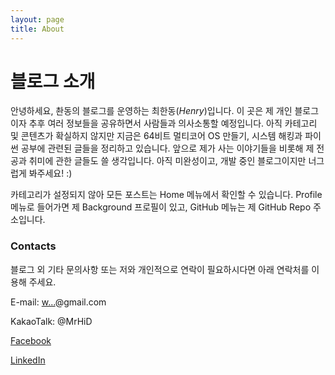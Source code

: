 ```yaml
---
layout: page
title: About
---
```


# 블로그 소개

안녕하세요, 촨동의 블로그를 운영하는 최한동(*Henry*)입니다. 이 곳은 제 개인 블로그이자 추후 여러 정보들을 공유하면서 사람들과 의사소통할 예정입니다. 아직 카테고리 및 콘텐츠가 확실하지 않지만 지금은 64비트 멀티코어 OS 만들기, 시스템 해킹과 파이썬 공부에 관련된 글들을 정리하고 있습니다. 앞으로 제가 사는 이야기들을 비롯해 제 전공과 취미에 관한 글들도 쓸 생각입니다. 아직 미완성이고, 개발 중인 블로그이지만 너그럽게 봐주세요! :)

카테고리가 설정되지 않아 모든 포스트는 Home 메뉴에서 확인할 수 있습니다. Profile 메뉴로 들어가면 제 Background 프로필이 있고, GitHub 메뉴는 제 GitHub Repo 주소입니다.

### Contacts

블로그 외 기타 문의사항 또는 저와 개인적으로 연락이 필요하시다면 아래 연락처를 이용해 주세요.

E-mail: <a href="http://www.google.com/recaptcha/mailhide/d?k=01AMQA4ro5rediCRoyfJ9UfQ==&amp;c=_vNrD0gO9kXQTQTVp32UsUXB_FOQ5p02yelVujYD_dQ=" onclick="window.open('http://www.google.com/recaptcha/mailhide/d?k\x3d01AMQA4ro5rediCRoyfJ9UfQ\x3d\x3d\x26c\x3d_vNrD0gO9kXQTQTVp32UsUXB_FOQ5p02yelVujYD_dQ\x3d', '', 'toolbar=0,scrollbars=0,location=0,statusbar=0,menubar=0,resizable=0,width=500,height=300'); return false;" title="Reveal this e-mail address">w...</a>@gmail.com

KakaoTalk: @MrHiD

[Facebook](https://www.facebook.com/handongchoi)

[LinkedIn](https://www.linkedin.com/in/henrychoi7/)
